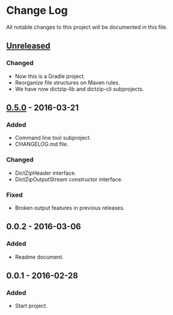 # Change Log
All notable changes to this project will be documented in this file.

## [Unreleased]
### Changed
- Now this is a Gradle project.
- Reorganize file structures on Maven rules.
- We have now dictzip-lib and dictzip-cli subprojects.

## [0.5.0] - 2016-03-21
### Added
- Command line tool subproject.
- CHANGELOG.md file.

### Changed
- DictZipHeader interface.
- DictZipOutputStream constructor interface.

### Fixed
- Broken output features in previous releases.

## 0.0.2 - 2016-03-06
### Added
- Readme document.

## 0.0.1 - 2016-02-28
### Added
- Start project.

[Unreleased]: https://github.com/miurahr/dictzip-java/compare/v0.5.0...HEAD
[0.5.0]: https://github.com/miurahr/dictzip-java/compare/v0.0.2...v0.5.0

